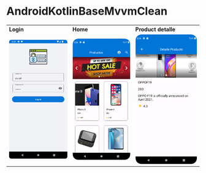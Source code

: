 # AndroidKotlinBaseMvvmClean


<table>
  <tr>
    <td><strong>Login</strong></td>
    <td><strong>Home</strong></td>
    <td><strong>Product detalle</strong></td>
  </tr>
  <tr>
    <td><img src="https://github.com/Orlandroid/Resources_Repos/blob/main/storeapp/login.png" width="100%"></td>
    <td><img src="https://github.com/Orlandroid/Resources_Repos/blob/main/storeapp/productos.png" width="100%"></td>
    <td><img src="https://github.com/Orlandroid/Resources_Repos/blob/main/storeapp/detalle_producto.png" width="100%"></td>
  </tr>
</table>
